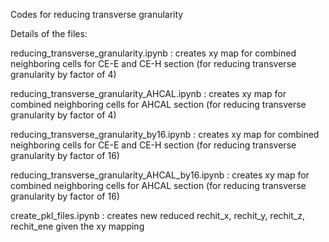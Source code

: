 Codes for reducing transverse granularity

Details of the files:

reducing_transverse_granularity.ipynb : creates xy map for combined neighboring cells for CE-E and CE-H section (for reducing transverse granularity by factor of 4)

reducing_transverse_granularity_AHCAL.ipynb : creates xy map for combined neighboring cells for AHCAL section (for reducing transverse granularity by factor of 4)

reducing_transverse_granularity_by16.ipynb : creates xy map for combined neighboring cells for CE-E and CE-H section (for reducing transverse granularity by factor of 16)

reducing_transverse_granularity_AHCAL_by16.ipynb : creates xy map for combined neighboring cells for AHCAL section (for reducing transverse granularity by factor of 16)

create_pkl_files.ipynb : creates new reduced rechit_x, rechit_y, rechit_z, rechit_ene given the xy mapping 
